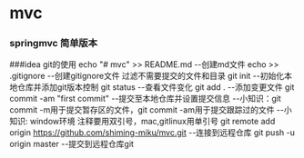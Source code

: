 # mvc
 ### springmvc 简单版本
 ###idea git的使用
    echo "# mvc" >> README.md  --创建md文件
    echo >> .gitignore --创建gitignore文件 过滤不需要提交的文件和目录
    git init   --初始化本地仓库并添加git版本控制
    git status --查看文件变化
    git add .  --添加变更文件
    git commit -am "first commit" --提交至本地仓库并设置提交信息
                                  --小知识：git commit -m用于提交暂存区的文件，git commit -am用于提交跟踪过的文件
                                  --小知识: window环境 注释要用双引号，mac,gitlinux用单引号
    git remote add origin https://github.com/shiming-miku/mvc.git --连接到远程仓库
    git push -u origin master --提交到远程仓库git